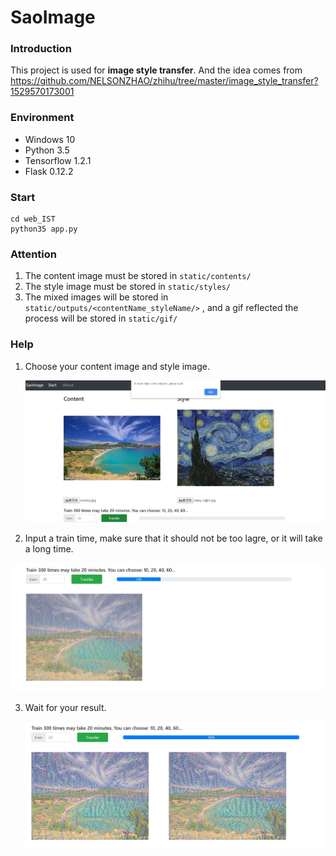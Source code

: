 # SaoImage

### Introduction

This project is used for **image style transfer**. And the idea comes from https://github.com/NELSONZHAO/zhihu/tree/master/image_style_transfer?1529570173001

### Environment

- Windows 10
- Python 3.5
- Tensorflow 1.2.1
- Flask 0.12.2

### Start

```
cd web_IST
python35 app.py
```

### Attention

1. The content image must be stored in `static/contents/`
2. The style image must be stored in `static/styles/`
3. The mixed images will be stored in `static/outputs/<contentName_styleName/>` , and a gif reflected the process will be  stored in `static/gif/`

### Help

1. Choose your content image and style image.

   ![](.\static\pic\1.jpg)

2. Input a train time, make sure that it should not be too lagre, or it will take a long time.

![](.\static\pic\2.jpg)

3. Wait for your result.

   ![](.\static\pic\3.jpg)